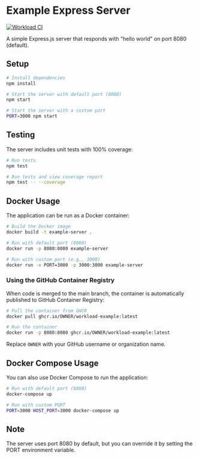 # Example Express Server

[![Workload CI](https://github.com/user/repo/actions/workflows/workload.yml/badge.svg)](https://github.com/user/repo/actions/workflows/workload.yml)

A simple Express.js server that responds with "hello world" on port 8080 (default).

## Setup

```bash
# Install dependencies
npm install

# Start the server with default port (8080)
npm start

# Start the server with a custom port
PORT=3000 npm start
```

## Testing

The server includes unit tests with 100% coverage:

```bash
# Run tests
npm test

# Run tests and view coverage report
npm test -- --coverage
```

## Docker Usage

The application can be run as a Docker container:

```bash
# Build the Docker image
docker build -t example-server .

# Run with default port (8080)
docker run -p 8080:8080 example-server

# Run with custom port (e.g., 3000)
docker run -e PORT=3000 -p 3000:3000 example-server
```

### Using the GitHub Container Registry

When code is merged to the main branch, the container is automatically published to GitHub Container Registry:

```bash
# Pull the container from GHCR
docker pull ghcr.io/OWNER/workload-example:latest

# Run the container
docker run -p 8080:8080 ghcr.io/OWNER/workload-example:latest
```

Replace `OWNER` with your GitHub username or organization name.

## Docker Compose Usage

You can also use Docker Compose to run the application:

```bash
# Run with default port (8080)
docker-compose up

# Run with custom PORT
PORT=3000 HOST_PORT=3000 docker-compose up
```

## Note
The server uses port 8080 by default, but you can override it by setting the PORT environment variable. 




